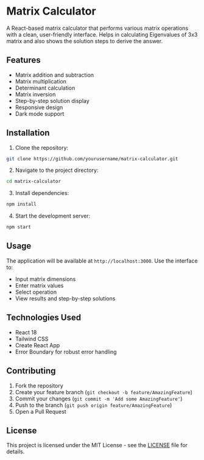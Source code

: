 # Matrix Calculator

A React-based matrix calculator that performs various matrix operations with a clean, user-friendly interface. Helps in calculating Eigenvalues of 3x3 matrix and also shows the solution steps to derive the answer.

## Features

- Matrix addition and subtraction
- Matrix multiplication
- Determinant calculation
- Matrix inversion
- Step-by-step solution display
- Responsive design
- Dark mode support

## Installation

1. Clone the repository:
```bash
git clone https://github.com/yourusername/matrix-calculator.git
```

2. Navigate to the project directory:
```bash
cd matrix-calculator
```

3. Install dependencies:
```bash
npm install
```

4. Start the development server:
```bash
npm start
```

## Usage

The application will be available at `http://localhost:3000`. Use the interface to:
- Input matrix dimensions
- Enter matrix values
- Select operation
- View results and step-by-step solutions

## Technologies Used

- React 18
- Tailwind CSS
- Create React App
- Error Boundary for robust error handling

## Contributing

1. Fork the repository
2. Create your feature branch (`git checkout -b feature/AmazingFeature`)
3. Commit your changes (`git commit -m 'Add some AmazingFeature'`)
4. Push to the branch (`git push origin feature/AmazingFeature`)
5. Open a Pull Request

## License

This project is licensed under the MIT License - see the [LICENSE](LICENSE) file for details.
